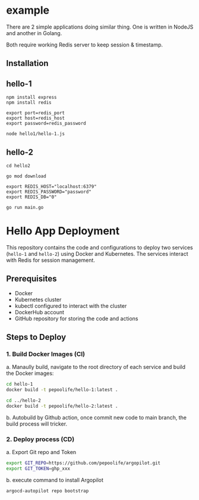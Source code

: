 # example
There are 2 simple applications doing similar thing. One is written in NodeJS and another in Golang.

Both require working Redis server to keep session & timestamp.


## Installation ##

## hello-1 ##

```
npm install express
npm install redis

export port=redis_port
export host=redis_host
export password=redis_password

node hello1/hello-1.js
```

## hello-2 ##

```
cd hello2

go mod download

export REDIS_HOST="localhost:6379"
export REDIS_PASSWORD="password"
export REDIS_DB="0"

go run main.go
```

# Hello App Deployment

This repository contains the code and configurations to deploy two services (`hello-1` and `hello-2`) using Docker and Kubernetes. The services interact with Redis for session management.

## Prerequisites

- Docker
- Kubernetes cluster
- kubectl configured to interact with the cluster
- DockerHub account
- GitHub repository for storing the code and actions

## Steps to Deploy

### 1. Build Docker Images (CI)


a. Manaully build, navigate to the root directory of each service and build the Docker images:

```bash
cd hello-1
docker build -t pepoolife/hello-1:latest .

cd ../hello-2
docker build -t pepoolife/hello-2:latest .
```

b. Autobuild by Github action, once commit new code to main branch, the build process will tricker.

### 2. Deploy process (CD)

a. Export Git repo and Token
```bash
export GIT_REPO=https://github.com/pepoolife/argopilot.git
export GIT_TOKEN=ghp_xxx
```

b. execute command to install Argopilot
```bash
argocd-autopilot repo bootstrap 
```
